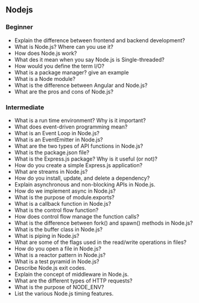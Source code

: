 ## Nodejs

### Beginner

- Explain the difference between frontend and backend development?
- What is Node.js? Where can you use it?
- How does Node.js work?
- What des it mean when you say Node.js is Single-threaded?
- How would you define the term I/O? 
- What is a package manager? give an example
- What is a Node module?
- What is the difference between Angular and Node.js?
- What are the pros and cons of Node.js?

### Intermediate

- What is a run time environment? Why is it important?
- What does event-driven programming mean?
- What is an Event Loop in Node.js?
- What is an EventEmitter in Node.js?
- What are the two types of API functions in Node.js?
- What is the package.json file?
- What is the Express.js package? Why is it useful (or not)?
- How do you create a simple Express.js application?
- What are streams in Node.js?
- How do you install, update, and delete a dependency?
- Explain asynchronous and non-blocking APIs in Node.js.
- How do we implement async in Node.js?
- What is the purpose of module.exports?
- What is a callback function in Node.js?
- What is the control flow function?
- How does control flow manage the function calls?
- What is the difference between fork() and spawn() methods in Node.js?
- What is the buffer class in Node.js?
- What is piping in Node.js?
- What are some of the flags used in the read/write operations in files?
- How do you open a file in Node.js?
- What is a reactor pattern in Node.js?
- What is a test pyramid in Node.js?
- Describe Node.js exit codes.
- Explain the concept of middleware in Node.js.
- What are the different types of HTTP requests?
- What is the purpose of NODE_ENV?
- List the various Node.js timing features.